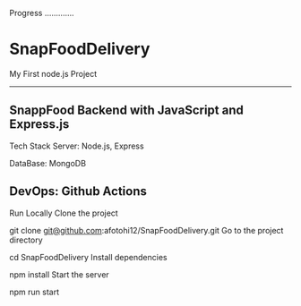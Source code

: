 Progress .............
# SnapFoodDelivery
My First node.js Project 


-------------------------------
SnappFood Backend with JavaScript and Express.js
------------------------------
Tech Stack
Server: Node.js, Express

DataBase: MongoDB

DevOps: Github Actions
-------------------------------
Run Locally
Clone the project

  git clone git@github.com:afotohi12/SnapFoodDelivery.git
Go to the project directory

  cd SnapFoodDelivery
Install dependencies

  npm install
Start the server

  npm run start
